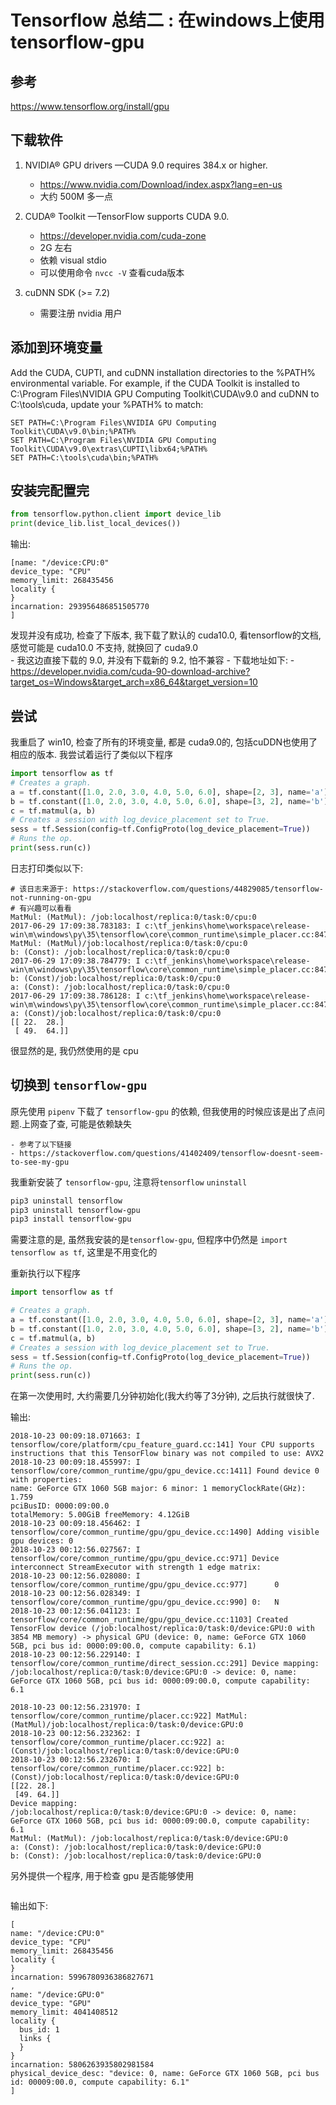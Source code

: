 # Tensorflow 总结二 : 在windows上使用tensorflow-gpu

## 参考

https://www.tensorflow.org/install/gpu

## 下载软件

1. NVIDIA® GPU drivers —CUDA 9.0 requires 384.x or higher.

	- https://www.nvidia.com/Download/index.aspx?lang=en-us
	- 大约 500M 多一点

2. CUDA® Toolkit —TensorFlow supports CUDA 9.0.
	
	- https://developer.nvidia.com/cuda-zone
	- 2G 左右
	- 依赖 visual stdio
	- 可以使用命令 `nvcc -V` 查看cuda版本

3. cuDNN SDK (>= 7.2)
	
	- 需要注册 nvidia 用户

## 添加到环境变量

Add the CUDA, CUPTI, and cuDNN installation directories to the %PATH% environmental variable. For example, if the CUDA Toolkit is installed to C:\Program Files\NVIDIA GPU Computing Toolkit\CUDA\v9.0 and cuDNN to C:\tools\cuda, update your %PATH% to match:

```
SET PATH=C:\Program Files\NVIDIA GPU Computing Toolkit\CUDA\v9.0\bin;%PATH%
SET PATH=C:\Program Files\NVIDIA GPU Computing Toolkit\CUDA\v9.0\extras\CUPTI\libx64;%PATH%
SET PATH=C:\tools\cuda\bin;%PATH%
```

## 安装完配置完

```python
from tensorflow.python.client import device_lib
print(device_lib.list_local_devices())
```

输出:

```
[name: "/device:CPU:0"
device_type: "CPU"
memory_limit: 268435456
locality {
}
incarnation: 293956486851505770
]
```

发现并没有成功, 检查了下版本, 我下载了默认的 cuda10.0, 看tensorflow的文档, 感觉可能是 cuda10.0 不支持, 就换回了 cuda9.0
​	
	- 我这边直接下载的 9.0, 并没有下载新的 9.2, 怕不兼容
	- 下载地址如下: 
	- https://developer.nvidia.com/cuda-90-download-archive?target_os=Windows&target_arch=x86_64&target_version=10

## 尝试

我重启了 win10, 检查了所有的环境变量, 都是 cuda9.0的, 包括cuDDN也使用了相应的版本. 我尝试着运行了类似以下程序

```python
import tensorflow as tf
# Creates a graph.
a = tf.constant([1.0, 2.0, 3.0, 4.0, 5.0, 6.0], shape=[2, 3], name='a')
b = tf.constant([1.0, 2.0, 3.0, 4.0, 5.0, 6.0], shape=[3, 2], name='b')
c = tf.matmul(a, b)
# Creates a session with log_device_placement set to True.
sess = tf.Session(config=tf.ConfigProto(log_device_placement=True))
# Runs the op.
print(sess.run(c))
```

日志打印类似以下:

```
# 该日志来源于: https://stackoverflow.com/questions/44829085/tensorflow-not-running-on-gpu
# 有兴趣可以看看
MatMul: (MatMul): /job:localhost/replica:0/task:0/cpu:0
2017-06-29 17:09:38.783183: I c:\tf_jenkins\home\workspace\release-win\m\windows\py\35\tensorflow\core\common_runtime\simple_placer.cc:847] MatMul: (MatMul)/job:localhost/replica:0/task:0/cpu:0
b: (Const): /job:localhost/replica:0/task:0/cpu:0
2017-06-29 17:09:38.784779: I c:\tf_jenkins\home\workspace\release-win\m\windows\py\35\tensorflow\core\common_runtime\simple_placer.cc:847] b: (Const)/job:localhost/replica:0/task:0/cpu:0
a: (Const): /job:localhost/replica:0/task:0/cpu:0
2017-06-29 17:09:38.786128: I c:\tf_jenkins\home\workspace\release-win\m\windows\py\35\tensorflow\core\common_runtime\simple_placer.cc:847] a: (Const)/job:localhost/replica:0/task:0/cpu:0
[[ 22.  28.]
 [ 49.  64.]]
```

很显然的是, 我仍然使用的是 cpu

## 切换到 `tensorflow-gpu`

原先使用 `pipenv` 下载了 `tensorflow-gpu` 的依赖, 但我使用的时候应该是出了点问题.上网查了查, 可能是依赖缺失

	- 参考了以下链接
	- https://stackoverflow.com/questions/41402409/tensorflow-doesnt-seem-to-see-my-gpu

我重新安装了 `tensorflow-gpu`, 注意将`tensorflow` `uninstall`

```sh
pip3 uninstall tensorflow
pip3 uninstall tensorflow-gpu
pip3 install tensorflow-gpu
```

需要注意的是, 虽然我安装的是`tensorflow-gpu`, 但程序中仍然是 `import tensorflow as tf`, 这里是不用变化的

重新执行以下程序

```python
import tensorflow as tf

# Creates a graph.
a = tf.constant([1.0, 2.0, 3.0, 4.0, 5.0, 6.0], shape=[2, 3], name='a')
b = tf.constant([1.0, 2.0, 3.0, 4.0, 5.0, 6.0], shape=[3, 2], name='b')
c = tf.matmul(a, b)
# Creates a session with log_device_placement set to True.
sess = tf.Session(config=tf.ConfigProto(log_device_placement=True))
# Runs the op.
print(sess.run(c))
```

在第一次使用时, 大约需要几分钟初始化(我大约等了3分钟), 之后执行就很快了.

输出:

```
2018-10-23 00:09:18.071663: I tensorflow/core/platform/cpu_feature_guard.cc:141] Your CPU supports instructions that this TensorFlow binary was not compiled to use: AVX2
2018-10-23 00:09:18.455997: I tensorflow/core/common_runtime/gpu/gpu_device.cc:1411] Found device 0 with properties:
name: GeForce GTX 1060 5GB major: 6 minor: 1 memoryClockRate(GHz): 1.759
pciBusID: 0000:09:00.0
totalMemory: 5.00GiB freeMemory: 4.12GiB
2018-10-23 00:09:18.456462: I tensorflow/core/common_runtime/gpu/gpu_device.cc:1490] Adding visible gpu devices: 0
2018-10-23 00:12:56.027567: I tensorflow/core/common_runtime/gpu/gpu_device.cc:971] Device interconnect StreamExecutor with strength 1 edge matrix:
2018-10-23 00:12:56.028080: I tensorflow/core/common_runtime/gpu/gpu_device.cc:977]      0
2018-10-23 00:12:56.028349: I tensorflow/core/common_runtime/gpu/gpu_device.cc:990] 0:   N
2018-10-23 00:12:56.041123: I tensorflow/core/common_runtime/gpu/gpu_device.cc:1103] Created TensorFlow device (/job:localhost/replica:0/task:0/device:GPU:0 with 3854 MB memory) -> physical GPU (device: 0, name: GeForce GTX 1060 5GB, pci bus id: 0000:09:00.0, compute capability: 6.1)
2018-10-23 00:12:56.229140: I tensorflow/core/common_runtime/direct_session.cc:291] Device mapping:
/job:localhost/replica:0/task:0/device:GPU:0 -> device: 0, name: GeForce GTX 1060 5GB, pci bus id: 0000:09:00.0, compute capability: 6.1

2018-10-23 00:12:56.231970: I tensorflow/core/common_runtime/placer.cc:922] MatMul: (MatMul)/job:localhost/replica:0/task:0/device:GPU:0
2018-10-23 00:12:56.232362: I tensorflow/core/common_runtime/placer.cc:922] a: (Const)/job:localhost/replica:0/task:0/device:GPU:0
2018-10-23 00:12:56.232670: I tensorflow/core/common_runtime/placer.cc:922] b: (Const)/job:localhost/replica:0/task:0/device:GPU:0
[[22. 28.]
 [49. 64.]]
Device mapping:
/job:localhost/replica:0/task:0/device:GPU:0 -> device: 0, name: GeForce GTX 1060 5GB, pci bus id: 0000:09:00.0, compute capability: 6.1
MatMul: (MatMul): /job:localhost/replica:0/task:0/device:GPU:0
a: (Const): /job:localhost/replica:0/task:0/device:GPU:0
b: (Const): /job:localhost/replica:0/task:0/device:GPU:0

```

另外提供一个程序, 用于检查 gpu 是否能够使用

```

```

输出如下:

```
[
name: "/device:CPU:0"
device_type: "CPU"
memory_limit: 268435456
locality {
}
incarnation: 5996780936386827671
, 
name: "/device:GPU:0"
device_type: "GPU"
memory_limit: 4041408512
locality {
  bus_id: 1
  links {
  }
}
incarnation: 5806263935802981584
physical_device_desc: "device: 0, name: GeForce GTX 1060 5GB, pci bus id: 00009:00.0, compute capability: 6.1"
]
```



